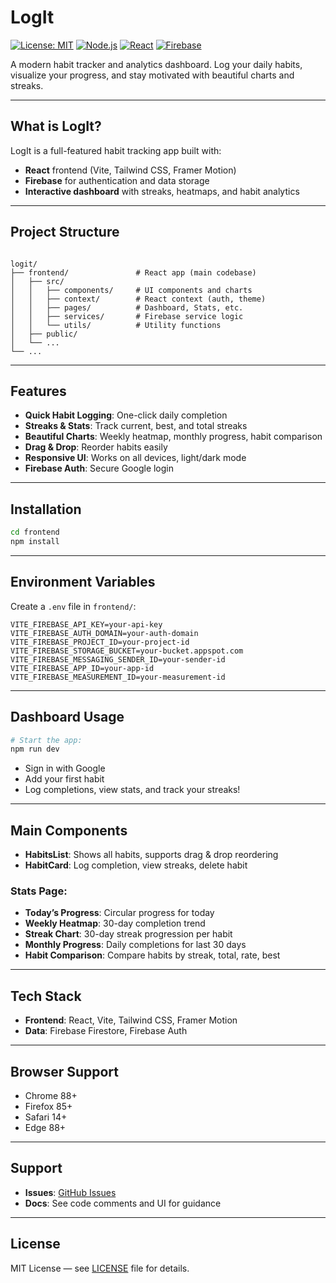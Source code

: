 # LogIt

[![License: MIT](https://img.shields.io/badge/License-MIT-yellow.svg)](https://opensource.org/licenses/MIT)
[![Node.js](https://img.shields.io/badge/Node.js-18.x-green.svg)](https://nodejs.org/)
[![React](https://img.shields.io/badge/React-18.x-blue.svg)](https://reactjs.org/)
[![Firebase](https://img.shields.io/badge/Firebase-9.x-orange.svg)](https://firebase.google.com/)

A modern habit tracker and analytics dashboard. Log your daily habits, visualize your progress, and stay motivated with beautiful charts and streaks.

---

## What is LogIt?

LogIt is a full-featured habit tracking app built with:

- **React** frontend (Vite, Tailwind CSS, Framer Motion)
- **Firebase** for authentication and data storage
- **Interactive dashboard** with streaks, heatmaps, and habit analytics

---

## Project Structure

```

logit/
├── frontend/               # React app (main codebase)
│   ├── src/
│   │   ├── components/     # UI components and charts
│   │   ├── context/        # React context (auth, theme)
│   │   ├── pages/          # Dashboard, Stats, etc.
│   │   ├── services/       # Firebase service logic
│   │   └── utils/          # Utility functions
│   ├── public/
│   └── ...
└── ...

````

---

## Features

- **Quick Habit Logging**: One-click daily completion
- **Streaks & Stats**: Track current, best, and total streaks
- **Beautiful Charts**: Weekly heatmap, monthly progress, habit comparison
- **Drag & Drop**: Reorder habits easily
- **Responsive UI**: Works on all devices, light/dark mode
- **Firebase Auth**: Secure Google login

---

## Installation

```bash
cd frontend
npm install
````

---

## Environment Variables

Create a `.env` file in `frontend/`:

```
VITE_FIREBASE_API_KEY=your-api-key
VITE_FIREBASE_AUTH_DOMAIN=your-auth-domain
VITE_FIREBASE_PROJECT_ID=your-project-id
VITE_FIREBASE_STORAGE_BUCKET=your-bucket.appspot.com
VITE_FIREBASE_MESSAGING_SENDER_ID=your-sender-id
VITE_FIREBASE_APP_ID=your-app-id
VITE_FIREBASE_MEASUREMENT_ID=your-measurement-id
```

---

## Dashboard Usage

```bash
# Start the app:
npm run dev
```

* Sign in with Google
* Add your first habit
* Log completions, view stats, and track your streaks!

---

## Main Components

* **HabitsList**: Shows all habits, supports drag & drop reordering
* **HabitCard**: Log completion, view streaks, delete habit

### Stats Page:

* **Today’s Progress**: Circular progress for today
* **Weekly Heatmap**: 30-day completion trend
* **Streak Chart**: 30-day streak progression per habit
* **Monthly Progress**: Daily completions for last 30 days
* **Habit Comparison**: Compare habits by streak, total, rate, best

---

## Tech Stack

* **Frontend**: React, Vite, Tailwind CSS, Framer Motion
* **Data**: Firebase Firestore, Firebase Auth

---

## Browser Support

* Chrome 88+
* Firefox 85+
* Safari 14+
* Edge 88+

---

## Support

* **Issues**: [GitHub Issues](https://github.com/romeirofernandes/logit/issues)
* **Docs**: See code comments and UI for guidance

---

## License

MIT License — see [LICENSE](LICENSE) file for details.